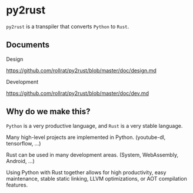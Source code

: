 # py2rust

`py2rust` is a transpiler that converts `Python` to `Rust`.

## Documents

Design

https://github.com/rollrat/py2rust/blob/master/doc/design.md

Development

https://github.com/rollrat/py2rust/blob/master/doc/dev.md

## Why do we make this?

`Python` is a very productive language, and `Rust` is a very stable language.

Many high-level projects are implemented in Python. (youtube-dl, tensorflow, …)

Rust can be used in many development areas. (System, WebAssembly, Android, …)

Using Python with Rust together allows for high productivity, easy maintenance, stable static linking, LLVM optimizations, or AOT compilation features.